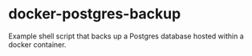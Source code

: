 # docker-postgres-backup
Example shell script that backs up a Postgres database hosted within a docker container.
